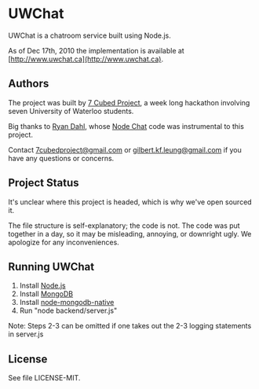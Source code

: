 UWChat
============
UWChat is a chatroom service built using Node.js.

As of Dec 17th, 2010 the implementation is available at [http://www.uwchat.ca](http://www.uwchat.ca).

Authors
----------
The project was built by [7 Cubed Project](http://www.7cubedproject.com), a week long hackathon involving seven University of Waterloo students.

Big thanks to [Ryan Dahl](mailto:ry@tinyclouds.org), whose [Node Chat](http://chat.nodejs.org/) code was instrumental to this project.

Contact 7cubedproject@gmail.com or gilbert.kf.leung@gmail.com if you have any questions or concerns.

Project Status
------------
It's unclear where this project is headed, which is why we've open sourced it.

The file structure is self-explanatory; the code is not. The code was put together in a day, so it may be misleading, annoying, or downright ugly. We apologize for any inconveniences.

Running UWChat
---------------
1. Install [Node.js](http://nodejs.org/)
2. Install [MongoDB](http://www.mongodb.org/)
3. Install [node-mongodb-native](http://github.com/christkv/node-mongodb-native)
4. Run "node backend/server.js"

Note: Steps 2-3 can be omitted if one takes out the 2-3 logging statements in server.js

License
----------
See file LICENSE-MIT.

